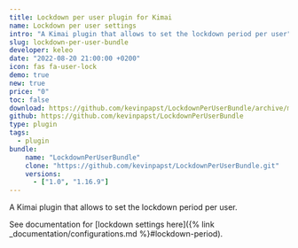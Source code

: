 ```yaml
---
title: Lockdown per user plugin for Kimai
name: Lockdown per user settings
intro: "A Kimai plugin that allows to set the lockdown period per user"
slug: lockdown-per-user-bundle
developer: keleo
date: "2022-08-20 21:00:00 +0200"
icon: fas fa-user-lock
demo: true
new: true
price: "0"
toc: false
download: https://github.com/kevinpapst/LockdownPerUserBundle/archive/master.zip
github: https://github.com/kevinpapst/LockdownPerUserBundle
type: plugin
tags:
  - plugin
bundle:
    name: "LockdownPerUserBundle"
    clone: "https://github.com/kevinpapst/LockdownPerUserBundle.git"
    versions:
      - ["1.0", "1.16.9"]
---
```


A Kimai plugin that allows to set the lockdown period per user.

See documentation for [lockdown settings here]({% link _documentation/configurations.md %}#lockdown-period).
